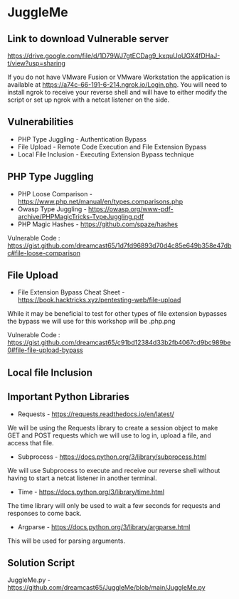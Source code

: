 # JuggleMe

## Link to download Vulnerable server
https://drive.google.com/file/d/1D79WJ7gtECDag9_kxquUoUGX4fDHaJ-t/view?usp=sharing

If you do not have VMware Fusion or VMware Workstation the application is available at https://a74c-66-191-6-214.ngrok.io/Login.php.  You will need to install ngrok to receive your reverse shell and will have to either modify the script or set up ngrok with a netcat listener on the side.

## Vulnerabilities
* PHP Type Juggling - Authentication Bypass
* File Upload - Remote Code Execution and File Extension Bypass
* Local File Inclusion - Executing Extension Bypass technique

## PHP Type Juggling
* PHP Loose Comparison - https://www.php.net/manual/en/types.comparisons.php
* Owasp Type Juggling - https://owasp.org/www-pdf-archive/PHPMagicTricks-TypeJuggling.pdf
* PHP Magic Hashes - https://github.com/spaze/hashes

Vulnerable Code : https://gist.github.com/dreamcast65/1d7fd96893d70d4c85e649b358e47dbc#file-loose-comparison

## File Upload
* File Extension Bypass Cheat Sheet - https://book.hacktricks.xyz/pentesting-web/file-upload

While it may be beneficial to test for other types of file extension bypasses the bypass we will use for this workshop will be .php.png

Vulnerable Code : https://gist.github.com/dreamcast65/c91bd12384d33b2fb4067cd9bc989be0#file-file-upload-bypass

## Local file Inclusion

## Important Python Libraries
* Requests - https://requests.readthedocs.io/en/latest/

We will be using the Requests library to create a session object to make GET and POST requests which we will use to log in, upload a file, and access that file.

* Subprocess - https://docs.python.org/3/library/subprocess.html

We will use Subprocess to execute and receive our reverse shell without having to start a netcat listener in another terminal.

* Time - https://docs.python.org/3/library/time.html

The time library will only be used to wait a few seconds for requests and responses to come back.

* Argparse - https://docs.python.org/3/library/argparse.html

This will be used for parsing arguments.


## Solution Script
JuggleMe.py - https://github.com/dreamcast65/JuggleMe/blob/main/JuggleMe.py

